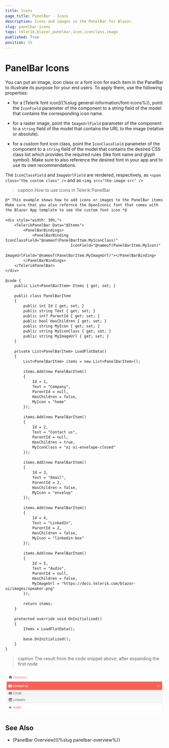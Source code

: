 ```yaml
---
title: Icons
page_title: PanelBar - Icons
description: Icons and images in the PanelBar for Blazor.
slug: panelbar-icons
tags: telerik,blazor,panelbar,icon,iconclass,image
published: True
position: 15
---
```


# PanelBar Icons

You can put an image, icon class or a font icon for each item in the PanelBar to illustrate its purpose for your end users. To apply them, use the following properties:

* for a [Telerik font icon]({%slug general-information/font-icons%}), point the `IconField` parameter of the component to a string field of the model that contains the corresponding icon name.

* for a raster image, point the `ImageUrlField` parameter of the component to a `string` field of the model that contains the URL to the image (relative or absolute).

* for a custom font icon class, point the `IconClassField` parameter of the component to a `string` field of the model that contains the desired CSS class list which provides the required rules (like font name and glyph symbol). Make sure to also reference the desired font in your app and to use its own recommendations.

The `IconClassField` and `ImageUrlField` are rendered, respectively, as `<span class="the custom class" />` and as `<img src="the-image-src" />`

>caption How to use icons in Telerik PanelBar

````CSHTML
@* This example shows how to add icons or images to the PanelBar items
Make sure that you also refernce the OpenIconic font that comes with the Blazor App template to see the custom font icon *@

<div style="width: 30%;">
    <TelerikPanelBar Data="@Items">
        <PanelBarBindings>
            <PanelBarBinding IconClassField="@nameof(PanelBarItem.MyIconClass)"
                             IconField="@nameof(PanelBarItem.MyIcon)"
                             ImageUrlField="@nameof(PanelBarItem.MyImageUrl)"></PanelBarBinding>
        </PanelBarBindings>
    </TelerikPanelBar>
</div>

@code {
    public List<PanelBarItem> Items { get; set; }

    public class PanelBarItem
    {
        public int Id { get; set; }
        public string Text { get; set; }
        public int? ParentId { get; set; }
        public bool HasChildren { get; set; }
        public string MyIcon { get; set; }
        public string MyIconClass { get; set; }
        public string MyImageUrl { get; set; }
    }

    private List<PanelBarItem> LoadFlatData()
    {
        List<PanelBarItem> items = new List<PanelBarItem>();

        items.Add(new PanelBarItem()
        {
            Id = 1,
            Text = "Company",
            ParentId = null,
            HasChildren = false,
            MyIcon = "home"
        });

        items.Add(new PanelBarItem()
        {
            Id = 2,
            Text = "Contact us",
            ParentId = null,
            HasChildren = true,
            MyIconClass = "oi oi-envelope-closed"
        });

        items.Add(new PanelBarItem()
        {
            Id = 3,
            Text = "Email",
            ParentId = 2,
            HasChildren = false,
            MyIcon = "envelop"
        });

        items.Add(new PanelBarItem()
        {
            Id = 4,
            Text = "LinkedIn",
            ParentId = 2,
            HasChildren = false,
            MyIcon = "linkedin-box"
        });

        items.Add(new PanelBarItem()
        {
            Id = 5,
            Text = "Audio",
            ParentId = null,
            HasChildren = false,
            MyImageUrl = "https://docs.telerik.com/blazor-ui/images/speaker.png"
        });

        return items;
    }

    protected override void OnInitialized()
    {
        Items = LoadFlatData();

        base.OnInitialized();
    }
}
````

>caption The result from the code snippet above, after expanding the first node

![icons](images/panelbar-icons-example.png)

## See Also

  * [PanelBar Overview]({%slug panelbar-overview%})
